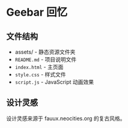 # Geebar 回忆

## 文件结构

- assets/ - 静态资源文件夹
- `README.md` - 项目说明文件
- `index.html` - 主页面
- `style.css` - 样式文件
- `script.js` - JavaScript 动画效果


## 设计灵感

设计灵感来源于 fauux.neocities.org 的复古风格。